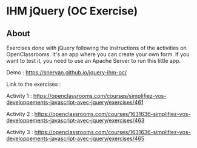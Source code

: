 # IHM jQuery (OC Exercise)

## About
Exercises done with jQuery following the instructions of the activities on OpenClassrooms. It's an app where you can create your own form. If you want to test it, you need to use an Apache Server to run this little app.

Demo : https://snervan.github.io/jquery-ihm-oc/

Link to the exercises :

Activity 1 : https://openclassrooms.com/courses/simplifiez-vos-developpements-javascript-avec-jquery/exercises/461

Activity 2 : https://openclassrooms.com/courses/1631636-simplifiez-vos-developpements-javascript-avec-jquery/exercises/463

Activity 3 : https://openclassrooms.com/courses/1631636-simplifiez-vos-developpements-javascript-avec-jquery/exercises/465
